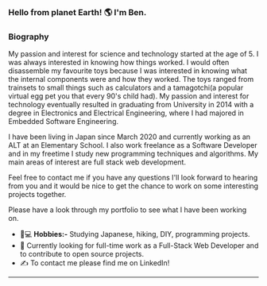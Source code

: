 ### Hello from planet Earth! 🌎 I'm Ben. 

### Biography ###

My passion and interest for science and technology started at the age of 5. I was always interested in knowing how things worked. I would often disassemble my favourite toys because I was interested in knowing what the internal components were and how they worked. The toys ranged from trainsets to small things such as calculators and a tamagotchi(a popular virtual egg pet you that every 90's child had). My passion and interest for technology eventually resulted in graduating from University in 2014 with a degree in Electronics and Electrical Engineering, where I had majored in Embedded Software Engineering.

I have been living in Japan since March 2020 and currently working as an ALT at an Elementary School. I also work freelance as a Software Developer and in my freetime I study new programming techniques and algorithms. My main areas of interest are full stack web development.  

Feel free to contact me if you have any questions I'll look forward to hearing from you and it would be nice to get the chance to work on some interesting projects together. 

Please have a look through my portfolio to see what I have been working on.

* 🗻💻 **Hobbies:-** Studying Japanese, hiking, DIY, programming projects. 
* 🔎 Currently looking for full-time work as a Full-Stack Web Developer and to contribute to open source projects.  
* ✍️ To contact me please find me on LinkedIn!

- - - -






<!--
**bendabin/bendabin** is a ✨ _special_ ✨ repository because its `README.md` (this file) appears on your GitHub profile.

Here are some ideas to get you started:

- 🔭 I’m currently working on ...
- 🌱 I’m currently learning ...
- 👯 I’m looking to collaborate on ...
- 🤔 I’m looking for help with ...
- 💬 Ask me about ...
- 📫 How to reach me: ...
- 😄 Pronouns: ...
- ⚡ Fun fact: ...
-->
